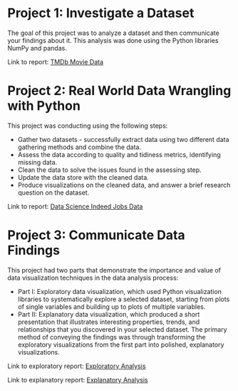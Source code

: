 # Project 1: Investigate a Dataset
The goal of this project was to analyze a dataset and then communicate your findings about it. This analysis was done using the Python libraries NumPy and pandas.

Link to report: [TMDb Movie Data](https://judu97.github.io/udacity-data-analyst-nanodegree/P1-Investigate-Dataset/Investigate_a_Dataset.html)

# Project 2: Real World Data Wrangling with Python
This project was conducting using the following steps:
- Gather two datasets - successfully extract data using two different data gathering methods and combine the data.
- Assess the data according to quality and tidiness metrics, identifying missing data.
- Clean the data to solve the issues found in the assessing step.
- Update the data store with the cleaned data.
- Produce visualizations on the cleaned data, and answer a brief research question on the dataset.

Link to report: [Data Science Indeed Jobs Data](https://judu97.github.io/udacity-data-analyst-nanodegree/P2-Data-Wrangling-Python/Data_Wrangling_Python.html)

# Project 3: Communicate Data Findings
This project had two parts that demonstrate the importance and value of data visualization techniques in the data analysis process:
- Part I: Exploratory data visualization, which used Python visualization libraries to systematically explore a selected dataset, starting from plots of single variables and building up to plots of multiple variables.
- Part II: Explanatory data visualization, which produced a short presentation that illustrates interesting properties, trends, and relationships that you discovered in your selected dataset. The primary method of conveying the findings was through transforming the exploratory visualizations from the first part into polished, explanatory visualizations.

Link to exploratory report: [Exploratory Analysis](https://judu97.github.io/udacity-data-analyst-nanodegree/P3-Communicate-Data-Findings/Part_I_exploration_template.html)

Link to explanatory report: [Explanatory Analysis](https://judu97.github.io/udacity-data-analyst-nanodegree/P3-Communicate-Data-Findings/Part_II_explanatory_template.html)
